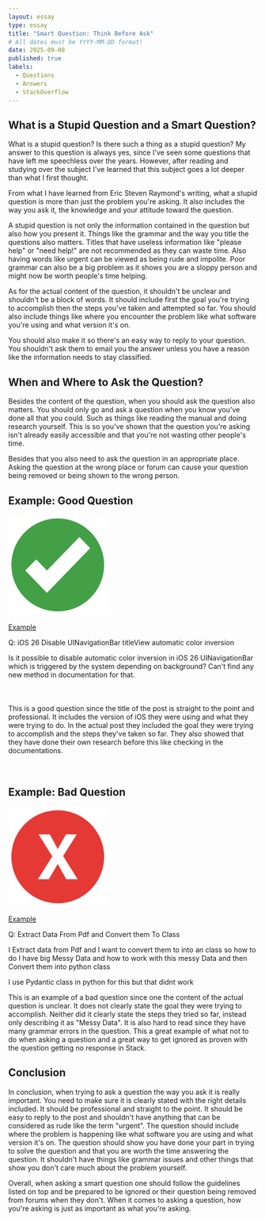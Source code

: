 ```yaml
---
layout: essay
type: essay
title: "Smart Question: Think Before Ask"
# All dates must be YYYY-MM-DD format!
date: 2025-09-08
published: true
labels:
  - Questions
  - Answers
  - StackOverflow
---
```


## What is a Stupid Question and a Smart Question?

What is a stupid question? Is there such a thing as a stupid question? My answer to this question is always yes, since I've seen some questions that have left me speechless over the years. However, after reading and studying over the subject I've learned that this subject goes a lot deeper than what I first thought. 

From what I have learned from Eric Steven Raymond's writing, what a stupid question is more than just the problem you're asking. It also includes the way you ask it, the knowledge and your attitude toward the question. 

A stupid question is not only the information contained in the question but also how you present it. Things like the grammar and the way you title the questions also matters. Titles that have useless information like "please help" or "need help!" are not recommended as they can waste time. Also having words like urgent can be viewed as being rude and impolite. Poor grammar can also be a big problem as it shows you are a sloppy person and might now be worth people's time helping. 

As for the actual content of the question, it shouldn't be unclear and shouldn't be a block of words. It should include first the goal you're trying to accomplish then the steps you've taken and attempted so far. You should also include things like where you encounter the problem like what software you're using and what version it's on. 

You should also make it so there's an easy way to reply to your question. You shouldn't ask them to email you the answer unless you have a reason like the information needs to stay classified. 

## When and Where to Ask the Question?

Besides the content of the question, when you should ask the question also matters. You should only go and ask a question when you know you've done all that you could. Such as things like reading the manual and doing research yourself. This is so you've shown that the question you're asking isn't already easily accessible and that you're not wasting other people's time.

Besides that you also need to ask the question in an appropriate place. Asking the question at the wrong place or forum can cause your question being removed or being shown to the wrong person.

## Example: Good Question 

<img width="200px" class="rounded float-start pe-4" src="../img/Eo_circle_green_white_checkmark.svg.png">

[Example](https://stackoverflow.com/questions/79759524/ios-26-disable-uinavigationbar-titleview-automatic-color-inversion)

Q: iOS 26 Disable UINavigationBar titleView automatic color inversion

Is it possible to disable automatic color inversion in iOS 26 UINavigationBar which is triggered by the system depending on background? Can't find any new method in documentation for that.
<br><br><br><br>
This is a good question since the title of the post is straight to the point and professional. It includes the version of iOS they were using and what they were trying to do. In the actual post they included the goal they were trying to accomplish and the steps they've taken so far. They also showed that they have done their own research before this like checking in the documentations. 
<br><br><br>
## Example: Bad Question 

<img width="200px" class="rounded float-start pe-4" src="../img/Eo_circle_red_letter-x.svg.png">

[Example](https://stackoverflow.com/questions/79759544/extract-data-from-pdf-and-convert-them-to-class)

Q: Extract Data From Pdf and Convert them To Class

I Extract data from Pdf and I want to convert them to into an class so how to do I have big Messy Data and how to work with this messy Data and then Convert them into python class

I use Pydantic class in python for this but that didnt work

This is an example of a bad question since one the content of the actual question is unclear. It does not clearly state the goal they were trying to accomplish. Neither did it clearly state the steps they tried so far, instead only describing it as "Messy Data". It is also hard to read since they have many grammar errors in the question. This a great example of what not to do when asking a question and a great way to get ignored as proven with the question getting no response in Stack.

## Conclusion

In conclusion, when trying to ask a question the way you ask it is really important. You need to make sure it is clearly stated with the right details included. It should be professional and straight to the point. It should be easy to reply to the post and shouldn't have anything that can be considered as rude like the term "urgent". The question should include where the problem is happening like what software you are using and what version it's on. The question should show you have done your part in trying to solve the question and that you are worth the time answering the question. It shouldn't have things like grammar issues and other things that show you don't care much about the problem yourself.

Overall, when asking a smart question one should follow the guidelines listed on top and be prepared to be ignored or their question being removed from forums when they don't. When it comes to asking a question, how you're asking is just as important as what you're asking.

